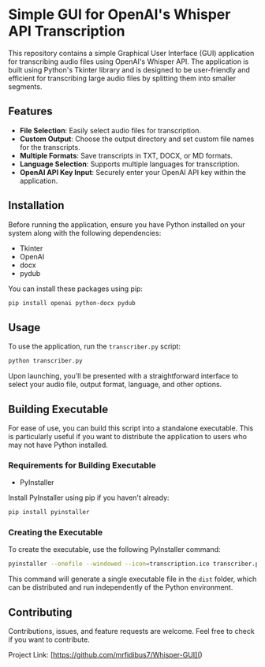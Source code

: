 # Simple GUI for OpenAI's Whisper API Transcription

This repository contains a simple Graphical User Interface (GUI) application for transcribing audio files using OpenAI's Whisper API. The application is built using Python's Tkinter library and is designed to be user-friendly and efficient for transcribing large audio files by splitting them into smaller segments.

## Features

- **File Selection**: Easily select audio files for transcription.
- **Custom Output**: Choose the output directory and set custom file names for the transcripts.
- **Multiple Formats**: Save transcripts in TXT, DOCX, or MD formats.
- **Language Selection**: Supports multiple languages for transcription.
- **OpenAI API Key Input**: Securely enter your OpenAI API key within the application.

## Installation

Before running the application, ensure you have Python installed on your system along with the following dependencies:

- Tkinter
- OpenAI
- docx
- pydub

You can install these packages using pip:

```bash
pip install openai python-docx pydub
```

## Usage

To use the application, run the `transcriber.py` script:

```bash
python transcriber.py
```

Upon launching, you'll be presented with a straightforward interface to select your audio file, output format, language, and other options.

## Building Executable

For ease of use, you can build this script into a standalone executable. This is particularly useful if you want to distribute the application to users who may not have Python installed.

### Requirements for Building Executable

- PyInstaller

Install PyInstaller using pip if you haven't already:

```bash
pip install pyinstaller
```

### Creating the Executable

To create the executable, use the following PyInstaller command:

```bash
pyinstaller --onefile --windowed --icon=transcription.ico transcriber.py
```

This command will generate a single executable file in the `dist` folder, which can be distributed and run independently of the Python environment.

## Contributing

Contributions, issues, and feature requests are welcome. Feel free to check [](<link-to-your-issues-page>) if you want to contribute.

Project Link: [https://github.com/mrfidibus7/Whisper-GUI](<your-repo-link>)
